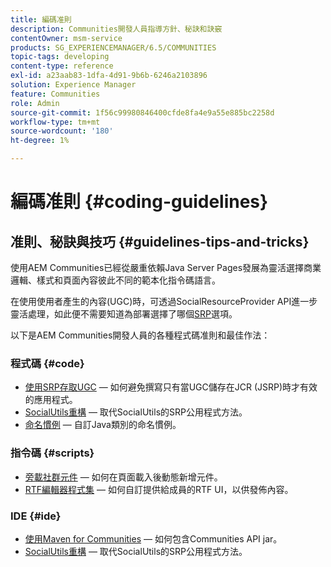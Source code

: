 ```yaml
---
title: 編碼准則
description: Communities開發人員指導方針、秘訣和訣竅
contentOwner: msm-service
products: SG_EXPERIENCEMANAGER/6.5/COMMUNITIES
topic-tags: developing
content-type: reference
exl-id: a23aab83-1dfa-4d91-9b6b-6246a2103896
solution: Experience Manager
feature: Communities
role: Admin
source-git-commit: 1f56c99980846400cfde8fa4e9a55e885bc2258d
workflow-type: tm+mt
source-wordcount: '180'
ht-degree: 1%

---
```


# 編碼准則 {#coding-guidelines}

## 准則、秘訣與技巧 {#guidelines-tips-and-tricks}

使用AEM Communities已經從嚴重依賴Java Server Pages發展為靈活選擇商業邏輯、樣式和頁面內容彼此不同的範本化指令碼語言。

在使用使用者產生的內容(UGC)時，可透過SocialResourceProvider API進一步靈活處理，如此便不需要知道為部署選擇了哪個[SRP](srp.md)選項。

以下是AEM Communities開發人員的各種程式碼准則和最佳作法：

### 程式碼 {#code}

* [使用SRP存取UGC](accessing-ugc-with-srp.md) — 如何避免撰寫只有當UGC儲存在JCR (JSRP)時才有效的應用程式。
* [SocialUtils重構](socialutils.md) — 取代SocialUtils的SRP公用程式方法。
* [命名慣例](naming-conventions.md) — 自訂Java類別的命名慣例。

### 指令碼 {#scripts}

* [旁載社群元件](sideloading.md) — 如何在頁面載入後動態新增元件。
* [RTF編輯器程式集](rte.md) — 如何自訂提供給成員的RTF UI，以供發佈內容。

### IDE {#ide}

* [使用Maven for Communities](maven.md) — 如何包含Communities API jar。
* [SocialUtils重構](socialutils.md) — 取代SocialUtils的SRP公用程式方法。
